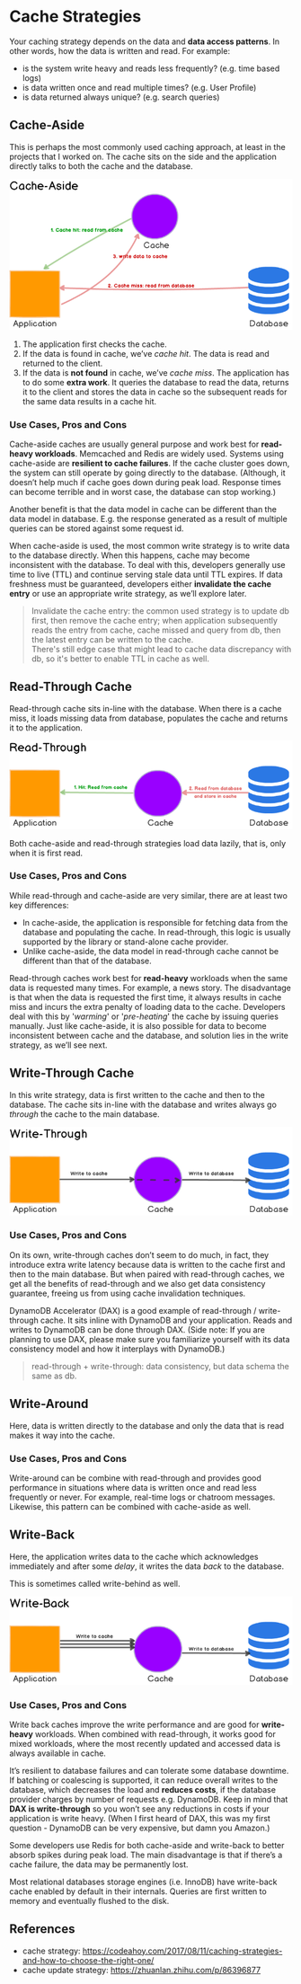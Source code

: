 # Cache Strategies

Your caching strategy depends on the data and **data access patterns**. In other words, how the data is written and read. For example:
- is the system write heavy and reads less frequently? (e.g. time based logs)
- is data written once and read multiple times? (e.g. User Profile)
- is data returned always unique? (e.g. search queries)

## Cache-Aside

This is perhaps the most commonly used caching approach, at least in the projects that I worked on. The cache sits on the side and the application directly talks to both the cache and the database.

![cache-aside](cache-aside.png)

1. The application first checks the cache.
2. If the data is found in cache, we’ve *cache hit*. The data is read and returned to the client.
3. If the data is **not found** in cache, we’ve *cache miss*. The application has to do some **extra work**. It queries the database to read the data, returns it to the client and stores the data in cache so the subsequent reads for the same data results in a cache hit.

### Use Cases, Pros and Cons

Cache-aside caches are usually general purpose and work best for **read-heavy workloads**. Memcached and Redis are widely used. Systems using cache-aside are **resilient to cache failures**. If the cache cluster goes down, the system can still operate by going directly to the database. (Although, it doesn’t help much if cache goes down during peak load. Response times can become terrible and in worst case, the database can stop working.)

Another benefit is that the data model in cache can be different than the data model in database. E.g. the response generated as a result of multiple queries can be stored against some request id.

When cache-aside is used, the most common write strategy is to write data to the database directly. When this happens, cache may become inconsistent with the database. To deal with this, developers generally use time to live (TTL) and continue serving stale data until TTL expires. If data freshness must be guaranteed, developers either **invalidate the cache entry** or use an appropriate write strategy, as we’ll explore later.

> Invalidate the cache entry: the common used strategy is to update db first, then remove the cache entry; when application subsequently reads the entry from cache, cache missed and query from db, then the latest entry can be written to the cache.  
> There's still edge case that might lead to cache data discrepancy with db, so it's better to enable TTL in cache as well.

## Read-Through Cache

Read-through cache sits in-line with the database. When there is a cache miss, it loads missing data from database, populates the cache and returns it to the application.

![read-through-cache](read-through.png)

Both cache-aside and read-through strategies load data lazily, that is, only when it is first read.

### Use Cases, Pros and Cons

While read-through and cache-aside are very similar, there are at least two key differences:
- In cache-aside, the application is responsible for fetching data from the database and populating the cache. In read-through, this logic is usually supported by the library or stand-alone cache provider.
- Unlike cache-aside, the data model in read-through cache cannot be different than that of the database.

Read-through caches work best for **read-heavy** workloads when the same data is requested many times. For example, a news story. The disadvantage is that when the data is requested the first time, it always results in cache miss and incurs the extra penalty of loading data to the cache. Developers deal with this by '*warming*' or '*pre-heating*' the cache by issuing queries manually. Just like cache-aside, it is also possible for data to become inconsistent between cache and the database, and solution lies in the write strategy, as we’ll see next.

## Write-Through Cache

In this write strategy, data is first written to the cache and then to the database. The cache sits in-line with the database and writes always go *through* the cache to the main database.

![write-through-cache](write-through.png)

### Use Cases, Pros and Cons

On its own, write-through caches don’t seem to do much, in fact, they introduce extra write latency because data is written to the cache first and then to the main database. But when paired with read-through caches, we get all the benefits of read-through and we also get data consistency guarantee, freeing us from using cache invalidation techniques.

DynamoDB Accelerator (DAX) is a good example of read-through / write-through cache. It sits inline with DynamoDB and your application. Reads and writes to DynamoDB can be done through DAX. (Side note: If you are planning to use DAX, please make sure you familiarize yourself with its data consistency model and how it interplays with DynamoDB.)

> read-through + write-through: data consistency, but data schema the same as db.

## Write-Around

Here, data is written directly to the database and only the data that is read makes it way into the cache.

### Use Cases, Pros and Cons

Write-around can be combine with read-through and provides good performance in situations where data is written once and read less frequently or never. For example, real-time logs or chatroom messages. Likewise, this pattern can be combined with cache-aside as well.

## Write-Back

Here, the application writes data to the cache which acknowledges immediately and after some *delay*, it writes the data *back* to the database.

This is sometimes called write-behind as well.

![write-back](write-back.png)

### Use Cases, Pros and Cons

Write back caches improve the write performance and are good for **write-heavy** workloads. When combined with read-through, it works good for mixed workloads, where the most recently updated and accessed data is always available in cache.

It’s resilient to database failures and can tolerate some database downtime. If batching or coalescing is supported, it can reduce overall writes to the database, which decreases the load and **reduces costs**, if the database provider charges by number of requests e.g. DynamoDB. Keep in mind that **DAX is write-through** so you won’t see any reductions in costs if your application is write heavy. (When I first heard of DAX, this was my first question - DynamoDB can be very expensive, but damn you Amazon.)

Some developers use Redis for both cache-aside and write-back to better absorb spikes during peak load. The main disadvantage is that if there’s a cache failure, the data may be permanently lost.

Most relational databases storage engines (i.e. InnoDB) have write-back cache enabled by default in their internals. Queries are first written to memory and eventually flushed to the disk.

## References
- cache strategy: https://codeahoy.com/2017/08/11/caching-strategies-and-how-to-choose-the-right-one/
- cache update strategy: https://zhuanlan.zhihu.com/p/86396877
